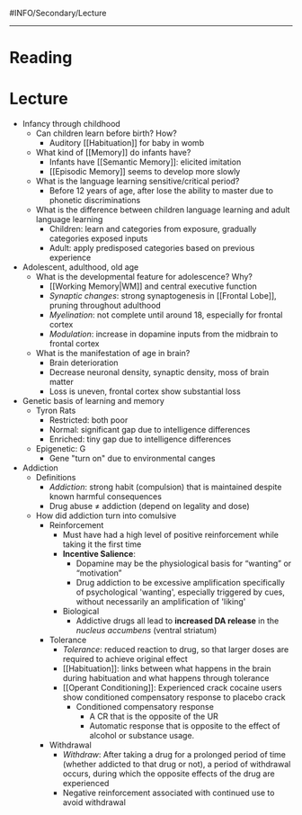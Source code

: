 #INFO/Secondary/Lecture 

---

# Reading


# Lecture

- Infancy through childhood
    - Can children learn before birth? How?
        - Auditory [[Habituation]] for baby in womb
    - What kind of [[Memory]] do infants have?
        - Infants have [[Semantic Memory]]: elicited imitation
        - [[Episodic Memory]] seems to develop more slowly
    - What is the language learning sensitive/critical period?
        - Before 12 years of age, after lose the ability to master due to phonetic discriminations
    - What is the difference between children language learning and adult language learning
        - Children: learn and categories from exposure, gradually categories exposed inputs
        - Adult: apply predisposed categories based on previous experience
- Adolescent, adulthood, old age
    - What is the developmental feature for adolescence? Why?
        - [[Working Memory|WM]] and central executive function
        - *Synaptic changes*: strong synaptogenesis in [[Frontal Lobe]], pruning throughout adulthood
        - *Myelination*: not complete until around 18, especially for frontal cortex
        - *Modulation*: increase in dopamine inputs from the midbrain to frontal cortex
    - What is the manifestation of age in brain?
        - Brain deterioration
        - Decrease neuronal density, synaptic density, moss of brain matter
        - Loss is uneven, frontal cortex show substantial loss
- Genetic basis of learning and memory
    - Tyron Rats
        - Restricted: both poor
        - Normal: significant gap due to intelligence differences
        - Enriched: tiny gap due to intelligence differences
    - Epigenetic: G
        - Gene "turn on" due to environmental canges
- Addiction
    - Definitions
        - *Addiction*: strong habit (compulsion) that is maintained despite known harmful consequences
        - Drug abuse ≠ addiction (depend on legality and dose)
    - How did addiction turn into comulsive
        - Reinforcement
            - Must have had a high level of positive reinforcement while taking it the first time
            - **Incentive Salience**: 
                - Dopamine may be the physiological basis for “wanting” or “motivation”
                - Drug addiction to be excessive amplification specifically of psychological 'wanting', especially triggered by cues, without necessarily an amplification of 'liking'
            - Biological
                - Addictive drugs all lead to **increased DA release** in the *nucleus accumbens* (ventral striatum)
        - Tolerance
            - *Tolerance*: reduced reaction to drug, so that larger doses are required to achieve original effect
            - [[Habituation]]: links between what happens in the brain during habituation and what happens through tolerance
            - [[Operant Conditioning]]: Experienced crack cocaine users show conditioned compensatory response to placebo crack
                - Conditioned compensatory response
                    - A CR that is the opposite of the UR
                    - Automatic response that is opposite to the effect of alcohol or substance usage.
        - Withdrawal
            - *Withdraw*: After taking a drug for a prolonged period of time (whether addicted to that drug or not), a period of withdrawal occurs, during which the opposite effects of the drug are experienced
            - Negative reinforcement associated with continued use to avoid withdrawal